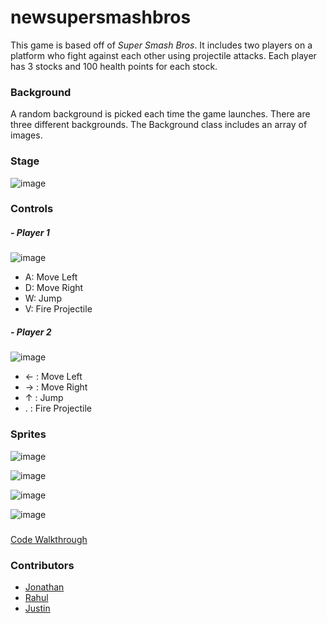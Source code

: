 # newsupersmashbros

This game is based off of *Super Smash Bros*. It includes two players on a platform who fight against each other using projectile attacks. Each player has 3 stocks and 100 health points for each stock.  

### **Background**
A random background is picked each time the game launches. There are three different backgrounds. 
The Background class includes an array of images. 

### **Stage**
![image](https://user-images.githubusercontent.com/85975474/148461684-08df4dab-774b-4cc5-8cfa-67ec936d82bd.png)


### **Controls**

##### - Player 1
![image](https://user-images.githubusercontent.com/85975474/148459949-a0063a84-eed5-437b-86e5-0a0a43202115.png)

- A: Move Left
- D: Move Right
- W: Jump
- V: Fire Projectile

##### - Player 2
![image](https://user-images.githubusercontent.com/85975474/148460116-b2883ec6-8fd8-4373-9dfc-7435610775f1.png)

- ← : Move Left
- → : Move Right
- ↑ : Jump
- . : Fire Projectile



### Sprites

![image](https://user-images.githubusercontent.com/85975474/148461032-28b7b3d9-8d61-4f23-b660-5ea8c29606f2.png)

![image](https://user-images.githubusercontent.com/85975474/148461270-f5cb2b5b-9b21-48dd-a2fa-4db5a1f08e3f.png)

![image](https://user-images.githubusercontent.com/85975474/148461396-1e6e29fe-0e39-42a8-994b-c4f1cec50bb1.png)

![image](https://user-images.githubusercontent.com/85975474/148461423-788bf628-dd4e-45e4-9244-4f52b16a80c1.png)


###
[Code Walkthrough](https://drive.google.com/file/d/1NpXlch0TNNQHqcH43V-z4Iaq_0ayNDl7/view?usp=sharing)

### Contributors
- [Jonathan](https://github.com/nwhee)
- [Rahul](https://github.com/RJ-06)
- [Justin](https://github.com/JustinVFong)
